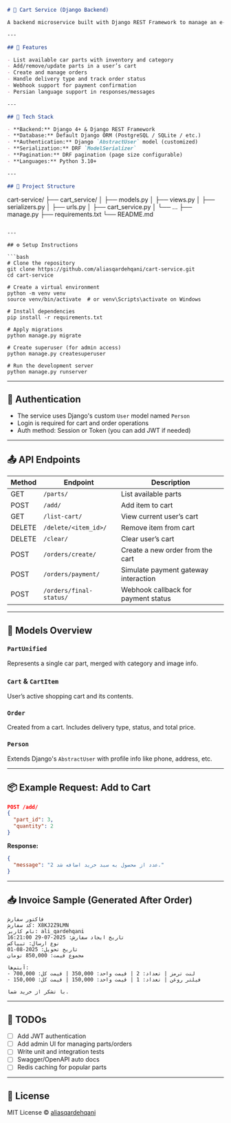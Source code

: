 
```markdown
# 🛒 Cart Service (Django Backend)

A backend microservice built with Django REST Framework to manage an e-commerce cart and order system for auto parts. This service supports part listing, adding/removing items to a cart, placing orders, and managing delivery and payment statuses.

---

## 🚀 Features

- List available car parts with inventory and category
- Add/remove/update parts in a user’s cart
- Create and manage orders
- Handle delivery type and track order status
- Webhook support for payment confirmation
- Persian language support in responses/messages

---

## 🧰 Tech Stack

- **Backend:** Django 4+ & Django REST Framework  
- **Database:** Default Django ORM (PostgreSQL / SQLite / etc.)  
- **Authentication:** Django `AbstractUser` model (customized)  
- **Serialization:** DRF `ModelSerializer`  
- **Pagination:** DRF pagination (page size configurable)  
- **Languages:** Python 3.10+

---

## 🧱 Project Structure

```

cart-service/
├── cart\_service/
│   ├── models.py
│   ├── views.py
│   ├── serializers.py
│   ├── urls.py
│   ├── cart\_service.py
│   └── ...
├── manage.py
├── requirements.txt
└── README.md

````

---

## ⚙️ Setup Instructions

```bash
# Clone the repository
git clone https://github.com/aliasqardehqani/cart-service.git
cd cart-service

# Create a virtual environment
python -m venv venv
source venv/bin/activate  # or venv\Scripts\activate on Windows

# Install dependencies
pip install -r requirements.txt

# Apply migrations
python manage.py migrate

# Create superuser (for admin access)
python manage.py createsuperuser

# Run the development server
python manage.py runserver
````

---

## 🔐 Authentication

* The service uses Django's custom `User` model named `Person`
* Login is required for cart and order operations
* Auth method: Session or Token (you can add JWT if needed)

---

## 📤 API Endpoints

| Method | Endpoint                | Description                          |
| ------ | ----------------------- | ------------------------------------ |
| GET    | `/parts/`               | List available parts                 |
| POST   | `/add/`                 | Add item to cart                     |
| GET    | `/list-cart/`           | View current user’s cart             |
| DELETE | `/delete/<item_id>/`    | Remove item from cart                |
| DELETE | `/clear/`               | Clear user’s cart                    |
| POST   | `/orders/create/`       | Create a new order from the cart     |
| POST   | `/orders/payment/`      | Simulate payment gateway interaction |
| POST   | `/orders/final-status/` | Webhook callback for payment status  |

---

## 📄 Models Overview

### `PartUnified`

Represents a single car part, merged with category and image info.

### `Cart` & `CartItem`

User’s active shopping cart and its contents.

### `Order`

Created from a cart. Includes delivery type, status, and total price.

### `Person`

Extends Django's `AbstractUser` with profile info like phone, address, etc.

---

## 📦 Example Request: Add to Cart

```json
POST /add/
{
  "part_id": 3,
  "quantity": 2
}
```

**Response:**

```json
{
  "message": "2 عدد از محصول به سبد خرید اضافه شد."
}
```

---

## 📥 Invoice Sample (Generated After Order)

```
فاکتور سفارش       
کد سفارش: X8KJ2Z9LMN
نام کاربر: ali_qardehqani
تاریخ ایجاد سفارش: 2025-07-29 16:21:00
نوع ارسال: تیپاکس
تاریخ تحویل: 2025-08-01
مجموع قیمت: 850,000 تومان

آیتم‌ها:
- لنت ترمز | تعداد: 2 | قیمت واحد: 350,000 | قیمت کل: 700,000
- فیلتر روغن | تعداد: 1 | قیمت واحد: 150,000 | قیمت کل: 150,000

با تشکر از خرید شما.
```


---

## 📌 TODOs

* [ ] Add JWT authentication
* [ ] Add admin UI for managing parts/orders
* [ ] Write unit and integration tests
* [ ] Swagger/OpenAPI auto docs
* [ ] Redis caching for popular parts

---

## 📄 License

MIT License © [aliasqardehqani](https://github.com/aliasqardehqani)

